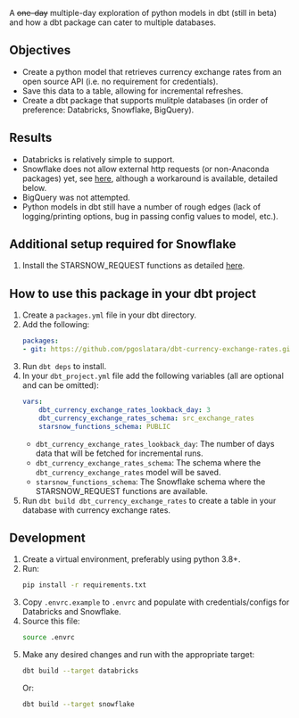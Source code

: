 A ~~one-day~~ multiple-day exploration of python models in dbt (still in beta) and how a dbt package can cater to multiple databases.

## Objectives

- Create a python model that retrieves currency exchange rates from an open source API (i.e. no requirement for credentials).
- Save this data to a table, allowing for incremental refreshes.
- Create a dbt package that supports mulitple databases (in order of preference: Databricks, Snowflake, BigQuery).

## Results

- Databricks is relatively simple to support.
- Snowflake does not allow external http requests (or non-Anaconda packages) yet, see [here](https://community.snowflake.com/s/question/0D53r0000BeAAgHCQW/error-in-calling-rest-api-endpoint-using-requests-get-post-method-in-snowpark-python-stored-procedure), although a workaround is available, detailed below.
- BigQuery was not attempted.
- Python models in dbt still have a number of rough edges (lack of logging/printing options, bug in passing config values to model, etc.).


## Additional setup required for Snowflake

1. Install the STARSNOW_REQUEST functions as detailed [here](https://github.com/starschema/starsnow_request#deploying).
## How to use this package in your dbt project

1. Create a `packages.yml` file in your dbt directory.
1. Add the following:
    ```yml
    packages:
    - git: https://github.com/pgoslatara/dbt-currency-exchange-rates.git
    ```
1. Run `dbt deps` to install.
1. In your `dbt_project.yml` file add the following variables (all are optional and can be omitted):
    ```yml
    vars:
        dbt_currency_exchange_rates_lookback_day: 3
        dbt_currency_exchange_rates_schema: src_exchange_rates
        starsnow_functions_schema: PUBLIC
    ```
    - `dbt_currency_exchange_rates_lookback_day`: The number of days data that will be fetched for incremental runs.
    - `dbt_currency_exchange_rates_schema`: The schema where the `dbt_currency_exchange_rates` model will be saved.
    - `starsnow_functions_schema`: The Snowflake schema where the STARSNOW_REQUEST functions are available.
1. Run `dbt build dbt_currency_exchange_rates` to create a table in your database with currency exchange rates.

## Development

1. Create a virtual environment, preferably using python 3.8+.
1. Run:
    ```bash
    pip install -r requirements.txt
    ```
1. Copy `.envrc.example` to `.envrc` and populate with credentials/configs for Databricks and Snowflake.
1. Source this file:
    ```bash
    source .envrc
    ```
1. Make any desired changes and run with the appropriate target:
    ```bash
    dbt build --target databricks
    ```
    Or:
    ```bash
    dbt build --target snowflake
    ```
